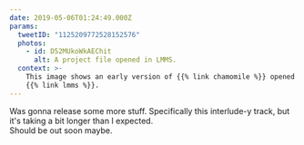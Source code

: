 ```yaml
---
date: 2019-05-06T01:24:49.000Z
params:
  tweetID: "1125209772528152576"
  photos:
    - id: D52MUkoWkAEChit
      alt: A project file opened in LMMS.
  context: >-
    This image shows an early version of {{% link chamomile %}} opened in
    {{% link lmms %}}.
---
```


Was gonna release some more stuff. Specifically this interlude-y track, but
it's taking a bit longer than I expected.\
Should be out soon maybe.
